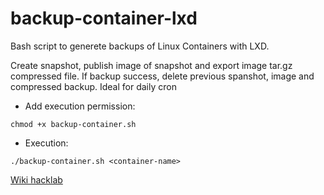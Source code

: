 # backup-container-lxd

Bash script to generete backups of Linux Containers with LXD. 

Create snapshot, publish image of snapshot and export image tar.gz compressed file. If backup success, delete previous spanshot, image and compressed backup. Ideal for daily cron

* Add execution permission:

`chmod +x backup-container.sh`

* Execution:

`./backup-container.sh <container-name>`

[Wiki hacklab](https://wiki.hacklabvalls.org/index.php?title=Script_per_fer_backups_dels_linux_containers_amb_LXD)
